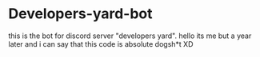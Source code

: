 # Developers-yard-bot
this is the bot for discord server "developers yard".
hello its me  but a year later and i can say that this code is absolute dogsh*t XD
